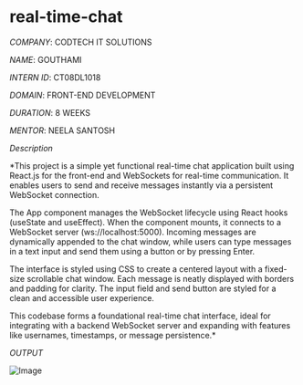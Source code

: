 # real-time-chat

*COMPANY*: CODTECH IT SOLUTIONS

*NAME*: GOUTHAMI

*INTERN ID*: CT08DL1018  

*DOMAIN*: FRONT-END DEVELOPMENT

*DURATION*: 8 WEEKS

*MENTOR*: NEELA SANTOSH

*Description*

*This project is a simple yet functional real-time chat application built using React.js for the front-end and WebSockets for real-time communication. It enables users to send and receive messages instantly via a persistent WebSocket connection.

The App component manages the WebSocket lifecycle using React hooks (useState and useEffect). When the component mounts, it connects to a WebSocket server (ws://localhost:5000). Incoming messages are dynamically appended to the chat window, while users can type messages in a text input and send them using a button or by pressing Enter.

The interface is styled using CSS to create a centered layout with a fixed-size scrollable chat window. Each message is neatly displayed with borders and padding for clarity. The input field and send button are styled for a clean and accessible user experience.

This codebase forms a foundational real-time chat interface, ideal for integrating with a backend WebSocket server and expanding with features like usernames, timestamps, or message persistence.*

*OUTPUT*

![Image](https://github.com/user-attachments/assets/52c5b76b-8e2d-4d73-b02a-c6f181cacbf1)
